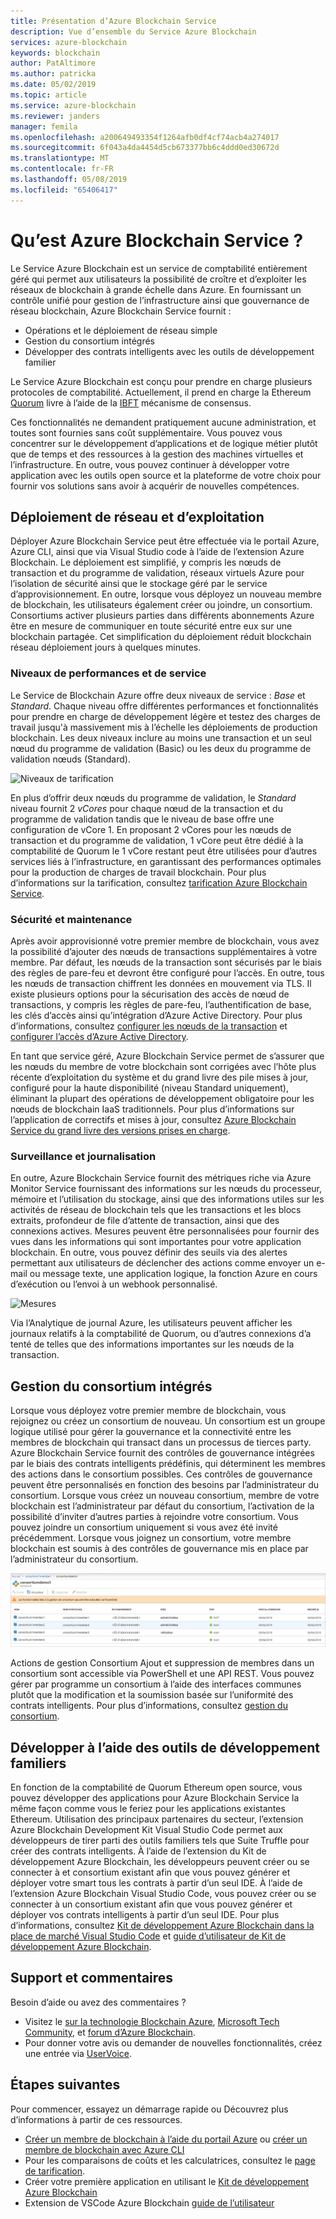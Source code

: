 ```yaml
---
title: Présentation d’Azure Blockchain Service
description: Vue d’ensemble du Service Azure Blockchain
services: azure-blockchain
keywords: blockchain
author: PatAltimore
ms.author: patricka
ms.date: 05/02/2019
ms.topic: article
ms.service: azure-blockchain
ms.reviewer: janders
manager: femila
ms.openlocfilehash: a200649493354f1264afb0df4cf74acb4a274017
ms.sourcegitcommit: 6f043a4da4454d5cb673377bb6c4ddd0ed30672d
ms.translationtype: MT
ms.contentlocale: fr-FR
ms.lasthandoff: 05/08/2019
ms.locfileid: "65406417"
---
```

# <a name="what-is-azure-blockchain-service"></a>Qu’est Azure Blockchain Service ?

Le Service Azure Blockchain est un service de comptabilité entièrement géré qui permet aux utilisateurs la possibilité de croître et d’exploiter les réseaux de blockchain à grande échelle dans Azure. En fournissant un contrôle unifié pour gestion de l’infrastructure ainsi que gouvernance de réseau blockchain, Azure Blockchain Service fournit :

* Opérations et le déploiement de réseau simple
* Gestion du consortium intégrés
* Développer des contrats intelligents avec les outils de développement familier

Le Service Azure Blockchain est conçu pour prendre en charge plusieurs protocoles de comptabilité. Actuellement, il prend en charge la Ethereum [Quorum](https://www.jpmorgan.com/Quorum) livre à l’aide de la [IBFT](https://github.com/jpmorganchase/quorum/wiki/Quorum-Consensus) mécanisme de consensus.

Ces fonctionnalités ne demandent pratiquement aucune administration, et toutes sont fournies sans coût supplémentaire. Vous pouvez vous concentrer sur le développement d’applications et de logique métier plutôt que de temps et des ressources à la gestion des machines virtuelles et l’infrastructure. En outre, vous pouvez continuer à développer votre application avec les outils open source et la plateforme de votre choix pour fournir vos solutions sans avoir à acquérir de nouvelles compétences.

## <a name="network-deployment-and-operations"></a>Déploiement de réseau et d’exploitation

Déployer Azure Blockchain Service peut être effectuée via le portail Azure, Azure CLI, ainsi que via Visual Studio code à l’aide de l’extension Azure Blockchain.  Le déploiement est simplifié, y compris les nœuds de transaction et du programme de validation, réseaux virtuels Azure pour l’isolation de sécurité ainsi que le stockage géré par le service d’approvisionnement.  En outre, lorsque vous déployez un nouveau membre de blockchain, les utilisateurs également créer ou joindre, un consortium.  Consortiums activer plusieurs parties dans différents abonnements Azure être en mesure de communiquer en toute sécurité entre eux sur une blockchain partagée.  Cet simplification du déploiement réduit blockchain réseau déploiement jours à quelques minutes.

### <a name="performance-and-service-tiers"></a>Niveaux de performances et de service

Le Service de Blockchain Azure offre deux niveaux de service : *Base* et *Standard*. Chaque niveau offre différentes performances et fonctionnalités pour prendre en charge de développement légère et testez des charges de travail jusqu'à massivement mis à l’échelle les déploiements de production blockchain. Les deux niveaux inclure au moins une transaction et un seul nœud du programme de validation (Basic) ou les deux du programme de validation nœuds (Standard).

![Niveaux de tarification](./media/overview/pricing-tiers.png)

En plus d’offrir deux nœuds du programme de validation, le *Standard* niveau fournit 2 *vCores* pour chaque nœud de la transaction et du programme de validation tandis que le niveau de base offre une configuration de vCore 1.  En proposant 2 vCores pour les nœuds de transaction et du programme de validation, 1 vCore peut être dédié à la comptabilité de Quorum le 1 vCore restant peut être utilisées pour d’autres services liés à l’infrastructure, en garantissant des performances optimales pour la production de charges de travail blockchain. Pour plus d’informations sur la tarification, consultez [tarification Azure Blockchain Service](https://azure.microsoft.com/pricing/details/blockchain-service).

### <a name="security-and-maintenance"></a>Sécurité et maintenance

Après avoir approvisionné votre premier membre de blockchain, vous avez la possibilité d’ajouter des nœuds de transactions supplémentaires à votre membre.  Par défaut, les nœuds de la transaction sont sécurisés par le biais des règles de pare-feu et devront être configuré pour l’accès.  En outre, tous les nœuds de transaction chiffrent les données en mouvement via TLS.  Il existe plusieurs options pour la sécurisation des accès de nœud de transactions, y compris les règles de pare-feu, l’authentification de base, les clés d’accès ainsi qu’intégration d’Azure Active Directory. Pour plus d’informations, consultez [configurer les nœuds de la transaction](configure-transaction-nodes.md) et [configurer l’accès d’Azure Active Directory](configure-aad.md).

En tant que service géré, Azure Blockchain Service permet de s’assurer que les nœuds du membre de votre blockchain sont corrigées avec l’hôte plus récente d’exploitation du système et du grand livre des pile mises à jour, configuré pour la haute disponibilité (niveau Standard uniquement), éliminant la plupart des opérations de développement obligatoire pour les nœuds de blockchain IaaS traditionnels.  Pour plus d’informations sur l’application de correctifs et mises à jour, consultez [Azure Blockchain Service du grand livre des versions prises en charge](ledger-versions.md).

### <a name="monitoring-and-logging"></a>Surveillance et journalisation

En outre, Azure Blockchain Service fournit des métriques riche via Azure Monitor Service fournissant des informations sur les nœuds du processeur, mémoire et l’utilisation du stockage, ainsi que des informations utiles sur les activités de réseau de blockchain tels que les transactions et les blocs extraits, profondeur de file d’attente de transaction, ainsi que des connexions actives.  Mesures peuvent être personnalisées pour fournir des vues dans les informations qui sont importantes pour votre application blockchain.  En outre, vous pouvez définir des seuils via des alertes permettant aux utilisateurs de déclencher des actions comme envoyer un e-mail ou message texte, une application logique, la fonction Azure en cours d’exécution ou l’envoi à un webhook personnalisé.

![Mesures](./media/overview/metrics.png)

Via l’Analytique de journal Azure, les utilisateurs peuvent afficher les journaux relatifs à la comptabilité de Quorum, ou d’autres connexions d’a tenté de telles que des informations importantes sur les nœuds de la transaction.

## <a name="built-in-consortium-management"></a>Gestion du consortium intégrés

Lorsque vous déployez votre premier membre de blockchain, vous rejoignez ou créez un consortium de nouveau.  Un consortium est un groupe logique utilisé pour gérer la gouvernance et la connectivité entre les membres de blockchain qui transact dans un processus de tierces party.  Azure Blockchain Service fournit des contrôles de gouvernance intégrées par le biais des contrats intelligents prédéfinis, qui déterminent les membres des actions dans le consortium possibles.  Ces contrôles de gouvernance peuvent être personnalisés en fonction des besoins par l’administrateur du consortium. Lorsque vous créez un nouveau consortium, membre de votre blockchain est l’administrateur par défaut du consortium, l’activation de la possibilité d’inviter d’autres parties à rejoindre votre consortium.  Vous pouvez joindre un consortium uniquement si vous avez été invité précédemment.  Lorsque vous joignez un consortium, votre membre blockchain est soumis à des contrôles de gouvernance mis en place par l’administrateur du consortium.

![Gestion du consortium](./media/overview/consortium.png)

Actions de gestion Consortium Ajout et suppression de membres dans un consortium sont accessible via PowerShell et une API REST. Vous pouvez gérer par programme un consortium à l’aide des interfaces communes plutôt que la modification et la soumission basée sur l’uniformité des contrats intelligents. Pour plus d’informations, consultez [gestion du consortium](consortium.md).

## <a name="develop-using-familiar-development-tools"></a>Développer à l’aide des outils de développement familiers

En fonction de la comptabilité de Quorum Ethereum open source, vous pouvez développer des applications pour Azure Blockchain Service la même façon comme vous le feriez pour les applications existantes Ethereum. Utilisation des principaux partenaires du secteur, l’extension Azure Blockchain Development Kit Visual Studio Code permet aux développeurs de tirer parti des outils familiers tels que Suite Truffle pour créer des contrats intelligents. À l’aide de l’extension du Kit de développement Azure Blockchain, les développeurs peuvent créer ou se connecter à et consortium existant afin que vous pouvez générer et déployer votre smart tous les contrats à partir d’un seul IDE. À l’aide de l’extension Azure Blockchain Visual Studio Code, vous pouvez créer ou se connecter à un consortium existant afin que vous pouvez générer et déployer vos contrats intelligents à partir d’un seul IDE. Pour plus d’informations, consultez [Kit de développement Azure Blockchain dans la place de marché Visual Studio Code](https://aka.ms/vscodebcextension) et [guide d’utilisateur de Kit de développement Azure Blockchain](https://aka.ms/vscodebcextensionwiki ).

## <a name="support-and-feedback"></a>Support et commentaires

Besoin d’aide ou avez des commentaires ?

* Visitez le [sur la technologie Blockchain Azure](https://azure.microsoft.com/blog/topics/blockchain/), [Microsoft Tech Community](https://techcommunity.microsoft.com/t5/Blockchain/bd-p/AzureBlockchain), et [forum d’Azure Blockchain](https://social.msdn.microsoft.com/Forums/home?forum=azureblockchain).
* Pour donner votre avis ou demander de nouvelles fonctionnalités, créez une entrée via [UserVoice](https://feedback.azure.com/forums/921130-azure-blockchain-service).

## <a name="next-steps"></a>Étapes suivantes

Pour commencer, essayez un démarrage rapide ou Découvrez plus d’informations à partir de ces ressources.
* [Créer un membre de blockchain à l’aide du portail Azure](create-member.md) ou [créer un membre de blockchain avec Azure CLI]()
* Pour les comparaisons de coûts et les calculatrices, consultez le [page de tarification](https://azure.microsoft.com/pricing/details/blockchain-service).
* Créer votre première application en utilisant le [Kit de développement Azure Blockchain](https://github.com/Azure-Samples/blockchain-devkit)
* Extension de VSCode Azure Blockchain [guide de l’utilisateur](https://github.com/Microsoft/vscode-azure-blockchain-ethereum/wiki)
